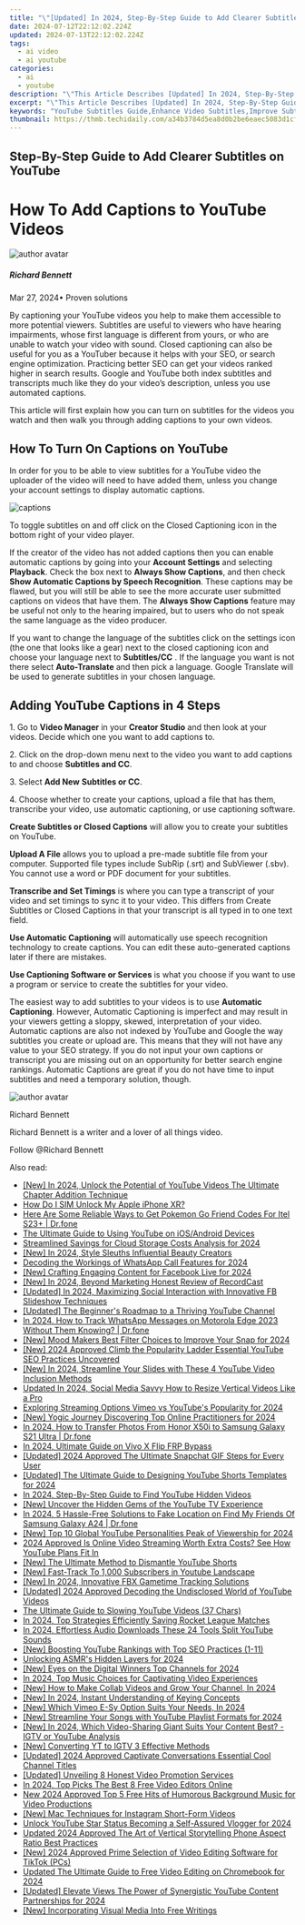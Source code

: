 ```yaml
---
title: "\"[Updated] In 2024, Step-By-Step Guide to Add Clearer Subtitles on YouTube\""
date: 2024-07-12T22:12:02.224Z
updated: 2024-07-13T22:12:02.224Z
tags:
  - ai video
  - ai youtube
categories:
  - ai
  - youtube
description: "\"This Article Describes [Updated] In 2024, Step-By-Step Guide to Add Clearer Subtitles on YouTube\""
excerpt: "\"This Article Describes [Updated] In 2024, Step-By-Step Guide to Add Clearer Subtitles on YouTube\""
keywords: "YouTube Subtitles Guide,Enhance Video Subtitles,Improve Subtitles Clarity,Adding Clear Captions YT,Subtitle Editing Tips,Video Subtitle Optimization,Clearer Subtitles Technique"
thumbnail: https://thmb.techidaily.com/a34b3784d5ea8d0b2be6eaec5083d1cf0c7c6de5e3aae650ea39b1f4ae6fa12f.jpg
---
```


## Step-By-Step Guide to Add Clearer Subtitles on YouTube

# How To Add Captions to YouTube Videos
![author avatar](https://images.wondershare.com/filmora/article-images/richard-bennett.jpg)

##### Richard Bennett

 Mar 27, 2024• Proven solutions

By captioning your YouTube videos you help to make them accessible to more potential viewers. Subtitles are useful to viewers who have hearing impairments, whose first language is different from yours, or who are unable to watch your video with sound. Closed captioning can also be useful for you as a YouTuber because it helps with your SEO, or search engine optimization. Practicing better SEO can get your videos ranked higher in search results. Google and YouTube both index subtitles and transcripts much like they do your video’s description, unless you use automated captions.

This article will first explain how you can turn on subtitles for the videos you watch and then walk you through adding captions to your own videos.

## How To Turn On Captions on YouTube

In order for you to be able to view subtitles for a YouTube video the uploader of the video will need to have added them, unless you change your account settings to display automatic captions.

![captions](https://images.wondershare.com/filmora/article-images/captions-how-to-turn-on.JPG)

To toggle subtitles on and off click on the Closed Captioning icon in the bottom right of your video player.

If the creator of the video has not added captions then you can enable automatic captions by going into your **Account Settings** and selecting **Playback**. Check the box next to **Always Show Captions**, and then check   **Show Automatic Captions by Speech Recognition**. These captions may be flawed, but you will still be able to see the more accurate user submitted captions on videos that have them. The **Always Show Captions** feature may be useful not only to the hearing impaired, but to users who do not speak the same language as the video producer.

If you want to change the language of the subtitles click on the settings icon (the one that looks like a gear) next to the closed captioning icon and choose your language next to   **Subtitles/CC** . If the language you want is not there select **Auto-Translate**  and then pick a language. Google Translate will be used to generate subtitles in your chosen language.

## Adding YouTube Captions in 4 Steps

1\. Go to **Video Manager** in your **Creator Studio** and then look at your videos. Decide which one you want to add captions to.

2\. Click on the drop-down menu next to the video you want to add captions to and choose **Subtitles and CC**.

3\. Select **Add New** **Subtitles or CC**.

4\. Choose whether to create your captions, upload a file that has them, transcribe your video, use automatic captioning, or use captioning software.

**Create Subtitles or Closed Captions** will allow you to create your subtitles on YouTube.

**Upload A File** allows you to upload a pre-made subtitle file from your computer. Supported file types include SubRip (.srt) and SubViewer (.sbv). You cannot use a word or PDF document for your subtitles.

**Transcribe and Set Timings** is where you can type a transcript of your video and set timings to sync it to your video. This differs from Create Subtitles or Closed Captions in that your transcript is all typed in to one text field.

**Use Automatic Captioning** will automatically use speech recognition technology to create captions. You can edit these auto-generated captions later if there are mistakes.

**Use Captioning Software or Services** is what you choose if you want to use a program or service to create the subtitles for your video.

The easiest way to add subtitles to your videos is to use **Automatic Captioning**. However, Automatic Captioning is imperfect and may result in your viewers getting a sloppy, skewed, interpretation of your video. Automatic captions are also not indexed by YouTube and Google the way subtitles you create or upload are. This means that they will not have any value to your SEO strategy. If you do not input your own captions or transcript you are missing out on an opportunity for better search engine rankings. Automatic Captions are great if you do not have time to input subtitles and need a temporary solution, though.

![author avatar](https://images.wondershare.com/filmora/article-images/richard-bennett.jpg)

Richard Bennett

Richard Bennett is a writer and a lover of all things video.

Follow @Richard Bennett


<ins class="adsbygoogle"
     style="display:block"
     data-ad-format="autorelaxed"
     data-ad-client="ca-pub-7571918770474297"
     data-ad-slot="1223367746"></ins>



<ins class="adsbygoogle"
     style="display:block"
     data-ad-client="ca-pub-7571918770474297"
     data-ad-slot="8358498916"
     data-ad-format="auto"
     data-full-width-responsive="true"></ins>



<span class="atpl-alsoreadstyle">Also read:</span>
<div><ul>
<li><a href="https://youtube-tips.techidaily.com/n-2024-unlock-the-potential-of-youtube-videos-the-ultimate-chapter-addition-technique/"><u>[New] In 2024, Unlock the Potential of YouTube Videos  The Ultimate Chapter Addition Technique</u></a></li>
<li><a href="https://sim-unlock.techidaily.com/how-do-i-sim-unlock-my-apple-iphone-xr-by-drfone-ios/"><u>How Do I SIM Unlock My Apple iPhone XR?</u></a></li>
<li><a href="https://android-pokemon-go.techidaily.com/here-are-some-reliable-ways-to-get-pokemon-go-friend-codes-for-itel-s23plus-drfone-by-drfone-virtual-android/"><u>Here Are Some Reliable Ways to Get Pokemon Go Friend Codes For Itel S23+ | Dr.fone</u></a></li>
<li><a href="https://youtube-tips.techidaily.com/ltimate-guide-to-using-youtube-on-iosandroid-devices/"><u>The Ultimate Guide to Using YouTube on iOS/Android Devices</u></a></li>
<li><a href="https://some-guidance.techidaily.com/streamlined-savings-for-cloud-storage-costs-analysis-for-2024/"><u>Streamlined Savings for Cloud Storage Costs Analysis for 2024</u></a></li>
<li><a href="https://youtube-tips.techidaily.com/n-2024-style-sleuths-influential-beauty-creators/"><u>[New] In 2024, Style Sleuths  Influential Beauty Creators</u></a></li>
<li><a href="https://vp-tips.techidaily.com/decoding-the-workings-of-whatsapp-call-features-for-2024/"><u>Decoding the Workings of WhatsApp Call Features for 2024</u></a></li>
<li><a href="https://vimeo-videos.techidaily.com/new-crafting-engaging-content-for-facebook-live-for-2024/"><u>[New] Crafting Engaging Content for Facebook Live for 2024</u></a></li>
<li><a href="https://video-screen-grab.techidaily.com/new-in-2024-beyond-marketing-honest-review-of-recordcast/"><u>[New] In 2024, Beyond Marketing  Honest Review of RecordCast</u></a></li>
<li><a href="https://facebook-clips.techidaily.com/updated-in-2024-maximizing-social-interaction-with-innovative-fb-slideshow-techniques/"><u>[Updated] In 2024, Maximizing Social Interaction with Innovative FB Slideshow Techniques</u></a></li>
<li><a href="https://youtube-tips.techidaily.com/ed-the-beginners-roadmap-to-a-thriving-youtube-channel/"><u>[Updated] The Beginner's Roadmap to a Thriving YouTube Channel</u></a></li>
<li><a href="https://android-location-track.techidaily.com/in-2024-how-to-track-whatsapp-messages-on-motorola-edge-2023-without-them-knowing-drfone-by-drfone-virtual-android/"><u>In 2024, How to Track WhatsApp Messages on Motorola Edge 2023 Without Them Knowing? | Dr.fone</u></a></li>
<li><a href="https://snapchat-videos.techidaily.com/new-mood-makers-best-filter-choices-to-improve-your-snap-for-2024/"><u>[New] Mood Makers  Best Filter Choices to Improve Your Snap for 2024</u></a></li>
<li><a href="https://youtube-tips.techidaily.com/024-approved-climb-the-popularity-ladder-essential-youtube-seo-practices-uncovered/"><u>[New] 2024 Approved  Climb the Popularity Ladder  Essential YouTube SEO Practices Uncovered</u></a></li>
<li><a href="https://youtube-tips.techidaily.com/n-2024-streamline-your-slides-with-these-4-youtube-video-inclusion-methods/"><u>[New] In 2024, Streamline Your Slides with These 4 YouTube Video Inclusion Methods</u></a></li>
<li><a href="https://smart-video-editing.techidaily.com/updated-in-2024-social-media-savvy-how-to-resize-vertical-videos-like-a-pro/"><u>Updated In 2024, Social Media Savvy How to Resize Vertical Videos Like a Pro</u></a></li>
<li><a href="https://youtube-tips.techidaily.com/ring-streaming-options-vimeo-vs-youtubes-popularity-for-2024/"><u>Exploring Streaming Options  Vimeo vs YouTube's Popularity for 2024</u></a></li>
<li><a href="https://youtube-tips.techidaily.com/ogic-journey-discovering-top-online-practitioners-for-2024/"><u>[New] Yogic Journey  Discovering Top Online Practitioners for 2024</u></a></li>
<li><a href="https://android-transfer.techidaily.com/in-2024-how-to-transfer-photos-from-honor-x50i-to-samsung-galaxy-s21-ultra-drfone-by-drfone-transfer-from-android-transfer-from-android/"><u>In 2024, How to Transfer Photos From Honor X50i to Samsung Galaxy S21 Ultra | Dr.fone</u></a></li>
<li><a href="https://bypass-frp.techidaily.com/in-2024-ultimate-guide-on-vivo-x-flip-frp-bypass-by-drfone-android/"><u>In 2024, Ultimate Guide on Vivo X Flip FRP Bypass</u></a></li>
<li><a href="https://snapchat-videos.techidaily.com/updated-2024-approved-the-ultimate-snapchat-gif-steps-for-every-user/"><u>[Updated] 2024 Approved  The Ultimate Snapchat GIF Steps for Every User</u></a></li>
<li><a href="https://youtube-tips.techidaily.com/ed-the-ultimate-guide-to-designing-youtube-shorts-templates-for-2024/"><u>[Updated] The Ultimate Guide to Designing YouTube Shorts Templates for 2024</u></a></li>
<li><a href="https://youtube-help.techidaily.com/in-2024-step-by-step-guide-to-find-youtube-hidden-videos/"><u>In 2024, Step-By-Step Guide to Find YouTube Hidden Videos</u></a></li>
<li><a href="https://youtube-tips.techidaily.com/ncover-the-hidden-gems-of-the-youtube-tv-experience/"><u>[New] Uncover the Hidden Gems of the YouTube TV Experience</u></a></li>
<li><a href="https://fake-location.techidaily.com/in-2024-5-hassle-free-solutions-to-fake-location-on-find-my-friends-of-samsung-galaxy-a24-drfone-by-drfone-virtual-android/"><u>In 2024, 5 Hassle-Free Solutions to Fake Location on Find My Friends Of Samsung Galaxy A24 | Dr.fone</u></a></li>
<li><a href="https://youtube-tips.techidaily.com/op-10-global-youtube-personalities-peak-of-viewership-for-2024/"><u>[New] Top 10 Global YouTube Personalities  Peak of Viewership for 2024</u></a></li>
<li><a href="https://youtube-tips.techidaily.com/approved-is-online-video-streaming-worth-extra-costs-see-how-youtube-plans-fit-in/"><u>2024 Approved  Is Online Video Streaming Worth Extra Costs? See How YouTube Plans Fit In</u></a></li>
<li><a href="https://youtube-tips.techidaily.com/he-ultimate-method-to-dismantle-youtube-shorts/"><u>[New] The Ultimate Method to Dismantle YouTube Shorts</u></a></li>
<li><a href="https://youtube-tips.techidaily.com/ast-track-to-1000-subscribers-in-youtube-landscape/"><u>[New] Fast-Track To 1,000 Subscribers in Youtube Landscape</u></a></li>
<li><a href="https://screen-video-capture.techidaily.com/new-in-2024-innovative-fbx-gametime-tracking-solutions/"><u>[New] In 2024, Innovative FBX Gametime Tracking Solutions</u></a></li>
<li><a href="https://facebook-video-footage.techidaily.com/updated-2024-approved-decoding-the-undisclosed-world-of-youtube-videos/"><u>[Updated] 2024 Approved  Decoding the Undisclosed World of YouTube Videos</u></a></li>
<li><a href="https://youtube-tips.techidaily.com/ltimate-guide-to-slowing-youtube-videos-37-chars/"><u>The Ultimate Guide to Slowing YouTube Videos (37 Chars)</u></a></li>
<li><a href="https://screen-mirroring-recording.techidaily.com/in-2024-top-strategies-efficiently-saving-rocket-league-matches/"><u>In 2024, Top Strategies  Efficiently Saving Rocket League Matches</u></a></li>
<li><a href="https://youtube-tips.techidaily.com/24-effortless-audio-downloads-these-24-tools-split-youtube-sounds/"><u>In 2024, Effortless Audio Downloads  These 24 Tools Split YouTube Sounds</u></a></li>
<li><a href="https://youtube-tips.techidaily.com/oosting-youtube-rankings-with-top-seo-practices-1-11/"><u>[New] Boosting YouTube Rankings with Top SEO Practices (1-11)</u></a></li>
<li><a href="https://youtube-tips.techidaily.com/king-asmrs-hidden-layers-for-2024/"><u>Unlocking ASMR's Hidden Layers for 2024</u></a></li>
<li><a href="https://youtube-tips.techidaily.com/yes-on-the-digital-winners-top-channels-for-2024/"><u>[New] Eyes on the Digital Winners  Top Channels for 2024</u></a></li>
<li><a href="https://fox-helps.techidaily.com/in-2024-top-music-choices-for-captivating-video-experiences/"><u>In 2024, Top Music Choices for Captivating Video Experiences</u></a></li>
<li><a href="https://youtube-tips.techidaily.com/ow-to-make-collab-videos-and-grow-your-channel-in-2024/"><u>[New] How to Make Collab Videos and Grow Your Channel, In 2024</u></a></li>
<li><a href="https://youtube-tips.techidaily.com/n-2024-instant-understanding-of-keying-concepts/"><u>[New] In 2024, Instant Understanding of Keying Concepts</u></a></li>
<li><a href="https://vimeo-videos.techidaily.com/new-which-vimeo-e-sy-option-suits-your-needs-in-2024/"><u>[New] Which Vimeo E-Sy Option Suits Your Needs, In 2024</u></a></li>
<li><a href="https://youtube-tips.techidaily.com/treamline-your-songs-with-youtube-playlist-formats-for-2024/"><u>[New] Streamline Your Songs with YouTube Playlist Formats for 2024</u></a></li>
<li><a href="https://youtube-tips.techidaily.com/n-2024-which-video-sharing-giant-suits-your-content-best-igtv-or-youtube-analysis/"><u>[New] In 2024, Which Video-Sharing Giant Suits Your Content Best? - IGTV or YouTube Analysis</u></a></li>
<li><a href="https://youtube-tips.techidaily.com/onverting-yt-to-igtv-3-effective-methods/"><u>[New] Converting YT to IGTV  3 Effective Methods</u></a></li>
<li><a href="https://discord-videos.techidaily.com/updated-2024-approved-captivate-conversations-essential-cool-channel-titles/"><u>[Updated] 2024 Approved  Captivate Conversations  Essential Cool Channel Titles</u></a></li>
<li><a href="https://youtube-tips.techidaily.com/ed-unveiling-8-honest-video-promotion-services/"><u>[Updated] Unveiling 8 Honest Video Promotion Services</u></a></li>
<li><a href="https://youtube-tips.techidaily.com/24-top-picks-the-best-8-free-video-editors-online/"><u>In 2024, Top Picks  The Best 8 Free Video Editors Online</u></a></li>
<li><a href="https://voice-adjusting.techidaily.com/new-2024-approved-top-5-free-hits-of-humorous-background-music-for-video-productions/"><u>New 2024 Approved Top 5 Free Hits of Humorous Background Music for Video Productions</u></a></li>
<li><a href="https://instagram-video-files.techidaily.com/new-mac-techniques-for-instagram-short-form-videos/"><u>[New] Mac Techniques for Instagram Short-Form Videos</u></a></li>
<li><a href="https://youtube-tips.techidaily.com/k-youtube-star-status-becoming-a-self-assured-vlogger-for-2024/"><u>Unlock YouTube Star Status  Becoming a Self-Assured Vlogger for 2024</u></a></li>
<li><a href="https://ai-video-apps.techidaily.com/updated-2024-approved-the-art-of-vertical-storytelling-phone-aspect-ratio-best-practices/"><u>Updated 2024 Approved The Art of Vertical Storytelling Phone Aspect Ratio Best Practices</u></a></li>
<li><a href="https://tiktok-video-recordings.techidaily.com/new-2024-approved-prime-selection-of-video-editing-software-for-tiktok-pcs/"><u>[New] 2024 Approved  Prime Selection of Video Editing Software for TikTok (PCs)</u></a></li>
<li><a href="https://ai-driven-video-production.techidaily.com/updated-the-ultimate-guide-to-free-video-editing-on-chromebook-for-2024/"><u>Updated The Ultimate Guide to Free Video Editing on Chromebook for 2024</u></a></li>
<li><a href="https://facebook-video-share.techidaily.com/updated-elevate-views-the-power-of-synergistic-youtube-content-partnerships-for-2024/"><u>[Updated] Elevate Views  The Power of Synergistic YouTube Content Partnerships for 2024</u></a></li>
<li><a href="https://youtube-tips.techidaily.com/ncorporating-visual-media-into-free-writings/"><u>[New] Incorporating Visual Media Into Free Writings</u></a></li>
</ul></div>
